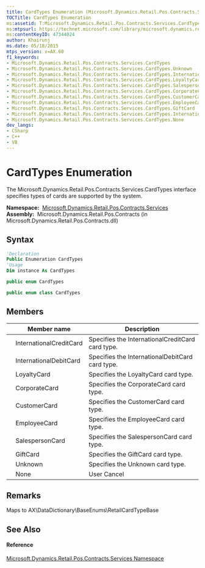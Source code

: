 ```yaml
---
title: CardTypes Enumeration (Microsoft.Dynamics.Retail.Pos.Contracts.Services)
TOCTitle: CardTypes Enumeration
ms:assetid: T:Microsoft.Dynamics.Retail.Pos.Contracts.Services.CardTypes
ms:mtpsurl: https://technet.microsoft.com/library/microsoft.dynamics.retail.pos.contracts.services.cardtypes(v=AX.60)
ms:contentKeyID: 47344024
author: Khairunj
ms.date: 05/18/2015
mtps_version: v=AX.60
f1_keywords:
- Microsoft.Dynamics.Retail.Pos.Contracts.Services.CardTypes
- Microsoft.Dynamics.Retail.Pos.Contracts.Services.CardTypes.Unknown
- Microsoft.Dynamics.Retail.Pos.Contracts.Services.CardTypes.InternationalCreditCard
- Microsoft.Dynamics.Retail.Pos.Contracts.Services.CardTypes.LoyaltyCard
- Microsoft.Dynamics.Retail.Pos.Contracts.Services.CardTypes.SalespersonCard
- Microsoft.Dynamics.Retail.Pos.Contracts.Services.CardTypes.CorporateCard
- Microsoft.Dynamics.Retail.Pos.Contracts.Services.CardTypes.CustomerCard
- Microsoft.Dynamics.Retail.Pos.Contracts.Services.CardTypes.EmployeeCard
- Microsoft.Dynamics.Retail.Pos.Contracts.Services.CardTypes.GiftCard
- Microsoft.Dynamics.Retail.Pos.Contracts.Services.CardTypes.InternationalDebitCard
- Microsoft.Dynamics.Retail.Pos.Contracts.Services.CardTypes.None
dev_langs:
- CSharp
- C++
- VB
---
```


# CardTypes Enumeration

The Microsoft.Dynamics.Retail.Pos.Contracts.Services.CardTypes interface specifies types of cards are supported by the system.

**Namespace:**  [Microsoft.Dynamics.Retail.Pos.Contracts.Services](microsoft-dynamics-retail-pos-contracts-services-namespace.md)  
**Assembly:**  Microsoft.Dynamics.Retail.Pos.Contracts (in Microsoft.Dynamics.Retail.Pos.Contracts.dll)

## Syntax

``` vb
'Declaration
Public Enumeration CardTypes
'Usage
Dim instance As CardTypes
```

``` csharp
public enum CardTypes
```

``` c++
public enum class CardTypes
```

## Members

<table>
<thead>
<tr class="header">
<th></th>
<th>Member name</th>
<th>Description</th>
</tr>
</thead>
<tbody>
<tr class="odd">
<td></td>
<td>InternationalCreditCard</td>
<td>Specifies the InternationalCreditCard card type.</td>
</tr>
<tr class="even">
<td></td>
<td>InternationalDebitCard</td>
<td>Specifies the InternationalDebitCard card type.</td>
</tr>
<tr class="odd">
<td></td>
<td>LoyaltyCard</td>
<td>Specifies the LoyaltyCard card type.</td>
</tr>
<tr class="even">
<td></td>
<td>CorporateCard</td>
<td>Specifies the CorporateCard card type.</td>
</tr>
<tr class="odd">
<td></td>
<td>CustomerCard</td>
<td>Specifies the CustomerCard card type.</td>
</tr>
<tr class="even">
<td></td>
<td>EmployeeCard</td>
<td>Specifies the EmployeeCard card type.</td>
</tr>
<tr class="odd">
<td></td>
<td>SalespersonCard</td>
<td>Specifies the SalespersonCard card type.</td>
</tr>
<tr class="even">
<td></td>
<td>GiftCard</td>
<td>Specifies the GiftCard card type.</td>
</tr>
<tr class="odd">
<td></td>
<td>Unknown</td>
<td>Specifies the Unknown card type.</td>
</tr>
<tr class="even">
<td></td>
<td>None</td>
<td>User Cancel</td>
</tr>
</tbody>
</table>


## Remarks

Maps to AX\\DataDictionary\\BaseEnums\\RetailCardTypeBase

## See Also

#### Reference

[Microsoft.Dynamics.Retail.Pos.Contracts.Services Namespace](microsoft-dynamics-retail-pos-contracts-services-namespace.md)


